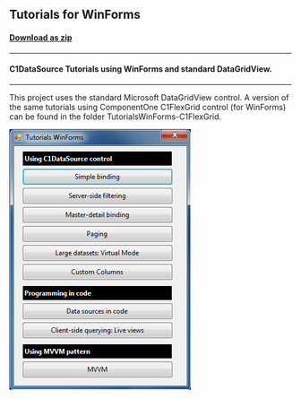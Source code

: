 ## Tutorials for WinForms
#### [Download as zip](https://grapecity.github.io/DownGit/#/home?url=https://github.com/GrapeCity/ComponentOne-WinForms-Samples/tree/master/NetFramework\DataSource\CS\TutorialsWinForms)
____
#### C1DataSource Tutorials using WinForms and standard DataGridView.
____
This project uses the standard Microsoft DataGridView control.
A version of the same tutorials using ComponentOne C1FlexGrid control (for WinForms) can be found in the folder TutorialsWinForms-C1FlexGrid.

![screenshot](screenshot.PNG)
